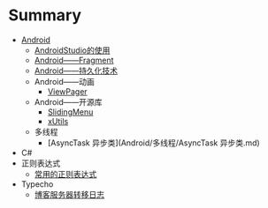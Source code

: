 # Summary

* [Android](Android/Adroid.md)
  * [AndroidStudio的使用](Android/AndroidStudio的使用.md)
  * [Android——Fragment](Android/Android——Fragment.md)
  * [Android——持久化技术](Android/Android——持久化技术.md)
  * Android——动画
    * [ViewPager](Android/Android——动画/ViewPager.md)
  * Android——开源库
    * [SlidingMenu](Android/Android——开源库/SlidingMenu.md)
    * [xUtils](Android/Android——开源库/xUtils.md)
  * 多线程
    * [AsyncTask 异步类](Android/多线程/AsyncTask 异步类.md)
* C#
* 正则表达式
  * [常用的正则表达式](Regex/常用的正则表达式.md)
* Typecho
  * [博客服务器转移日志](Typecho/博客服务器转移日志.md)



